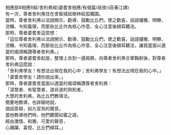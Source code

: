相應部8相應6經/舍利弗經(婆耆舍相應/有偈篇/祇夜)(莊春江譯)  
有一次，尊者舍利弗住在舍衛城祇樹林給孤獨園。  
當時，尊者舍利弗以法說開示、勸導、鼓勵比丘們，使之歡喜，話語優雅、明瞭、流暢、令知義理，而那些比丘作為核心作意、全心注意後傾耳聽法。  
那時，尊者婆耆舍這麼想：  
「這位尊者舍利弗以法說開示、勸導、鼓勵比丘們，使之歡喜，話語優雅、明瞭、流暢、令知義理，而那些比丘作為核心作意、全心注意後傾耳聽法，讓我當面以適當的偈頌稱讚尊者舍利弗。」  
那時，尊者婆耆舍起座，整理上衣到一邊肩膀，向尊者舍利弗合掌鞠躬後，對尊者舍利弗這麼說：  
「舍利弗學友！有想法出現在我的心中；舍利弗學友！有想法出現在我的心中。」  
「婆耆舍學友！請你說出來。」  
那時，尊者婆耆舍當面以適當的偈頌稱讚尊者舍利弗：  
「深慧者、有智慧者，道非道的熟知者，  
大慧的舍利弗，為比丘們教導法。  
簡要地教導，也詳細地說，  
說話答辯，如九官鳥的聲音。  
當他教導他們時，他們聽聞如蜜之語，  
經由激情、和雅、可愛的聲音，  
心踊躍、喜悅，比丘們傾耳。」  
  
  
